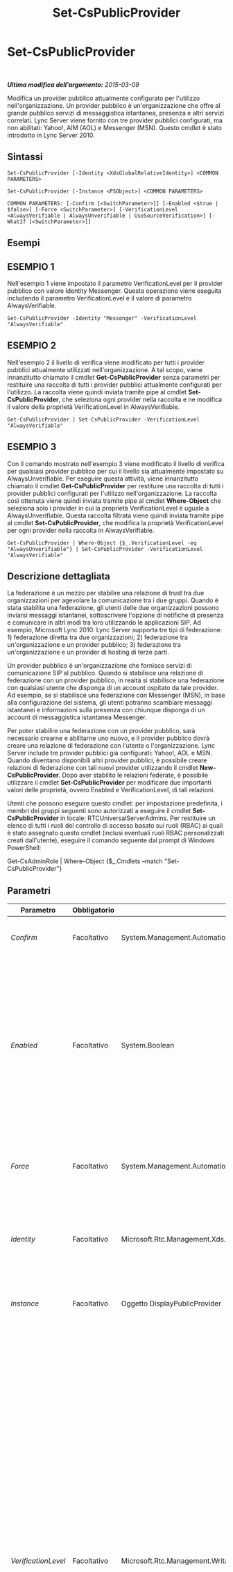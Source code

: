﻿---
title: Set-CsPublicProvider
TOCTitle: Set-CsPublicProvider
ms:assetid: ff7c1a5a-823c-41f7-80dc-1f5842609ccb
ms:mtpsurl: https://technet.microsoft.com/it-it/library/Gg413087(v=OCS.15)
ms:contentKeyID: 49302595
ms.date: 08/24/2015
mtps_version: v=OCS.15
ms.translationtype: HT
---

# Set-CsPublicProvider

 

_**Ultima modifica dell'argomento:** 2015-03-09_

Modifica un provider pubblico attualmente configurato per l'utilizzo nell'organizzazione. Un provider pubblico è un'organizzazione che offre al grande pubblico servizi di messaggistica istantanea, presenza e altri servizi correlati. Lync Server viene fornito con tre provider pubblici configurati, ma non abilitati: Yahoo\!, AIM (AOL) e Messenger (MSN). Questo cmdlet è stato introdotto in Lync Server 2010.

## Sintassi

    Set-CsPublicProvider [-Identity <XdsGlobalRelativeIdentity>] <COMMON PARAMETERS>

    Set-CsPublicProvider [-Instance <PSObject>] <COMMON PARAMETERS>

    COMMON PARAMETERS: [-Confirm [<SwitchParameter>]] [-Enabled <$true | $false>] [-Force <SwitchParameter>] [-VerificationLevel <AlwaysVerifiable | AlwaysUnverifiable | UseSourceVerification>] [-WhatIf [<SwitchParameter>]]

## Esempi

## ESEMPIO 1

Nell'esempio 1 viene impostato il parametro VerificationLevel per il provider pubblico con valore Identity Messenger. Questa operazione viene eseguita includendo il parametro VerificationLevel e il valore di parametro AlwaysVerifiable.

    Set-CsPublicProvider -Identity "Messenger" -VerificationLevel "AlwaysVerifiable"

## ESEMPIO 2

Nell'esempio 2 il livello di verifica viene modificato per tutti i provider pubblici attualmente utilizzati nell'organizzazione. A tal scopo, viene innanzitutto chiamato il cmdlet **Get-CsPublicProvider** senza parametri per restituire una raccolta di tutti i provider pubblici attualmente configurati per l'utilizzo. La raccolta viene quindi inviata tramite pipe al cmdlet **Set-CsPublicProvider**, che seleziona ogni provider nella raccolta e ne modifica il valore della proprietà VerificationLevel in AlwaysVerifiable.

    Get-CsPublicProvider | Set-CsPublicProvider -VerificationLevel "AlwaysVerifiable"

## ESEMPIO 3

Con il comando mostrato nell'esempio 3 viene modificato il livello di verifica per qualsiasi provider pubblico per cui il livello sia attualmente impostato su AlwaysUnverifiable. Per eseguire questa attività, viene innanzitutto chiamato il cmdlet **Get-CsPublicProvider** per restituire una raccolta di tutti i provider pubblici configurati per l'utilizzo nell'organizzazione. La raccolta così ottenuta viene quindi inviata tramite pipe al cmdlet **Where-Object** che seleziona solo i provider in cui la proprietà VerificationLevel è uguale a AlwaysUnverifiable. Questa raccolta filtrata viene quindi inviata tramite pipe al cmdlet **Set-CsPublicProvider**, che modifica la proprietà VerificationLevel per ogni provider nella raccolta in AlwaysVerifiable.

    Get-CsPublicProvider | Where-Object {$_.VerificationLevel -eq "AlwaysUnverifiable"} | Set-CsPublicProvider -VerificationLevel "AlwaysVerifiable"

## Descrizione dettagliata

La federazione è un mezzo per stabilire una relazione di trust tra due organizzazioni per agevolare la comunicazione tra i due gruppi. Quando è stata stabilita una federazione, gli utenti delle due organizzazioni possono inviarsi messaggi istantanei, sottoscrivere l'opzione di notifiche di presenza e comunicare in altri modi tra loro utilizzando le applicazioni SIP. Ad esempio, Microsoft Lync 2010. Lync Server supporta tre tipi di federazione: 1) federazione diretta tra due organizzazioni; 2) federazione tra un'organizzazione e un provider pubblico; 3) federazione tra un'organizzazione e un provider di hosting di terze parti.

Un provider pubblico è un'organizzazione che fornisce servizi di comunicazione SIP al pubblico. Quando si stabilisce una relazione di federazione con un provider pubblico, in realtà si stabilisce una federazione con qualsiasi utente che disponga di un account ospitato da tale provider. Ad esempio, se si stabilisce una federazione con Messenger (MSN), in base alla configurazione del sistema, gli utenti potranno scambiare messaggi istantanei e informazioni sulla presenza con chiunque disponga di un account di messaggistica istantanea Messenger.

Per poter stabilire una federazione con un provider pubblico, sarà necessario crearne e abilitarne uno nuovo, e il provider pubblico dovrà creare una relazione di federazione con l'utente o l'organizzazione. Lync Server include tre provider pubblici già configurati: Yahoo\!, AOL e MSN. Quando diventano disponibili altri provider pubblici, è possibile creare relazioni di federazione con tali nuovi provider utilizzando il cmdlet **New-CsPublicProvider**. Dopo aver stabilito le relazioni federate, è possibile utilizzare il cmdlet **Set-CsPublicProvider** per modificare due importanti valori delle proprietà, ovvero Enabled e VerificationLevel, di tali relazioni.

Utenti che possono eseguire questo cmdlet: per impostazione predefinita, i membri dei gruppi seguenti sono autorizzati a eseguire il cmdlet **Set-CsPublicProvider** in locale: RTCUniversalServerAdmins. Per restituire un elenco di tutti i ruoli del controllo di accesso basato sui ruoli (RBAC) ai quali è stato assegnato questo cmdlet (inclusi eventuali ruoli RBAC personalizzati creati dall'utente), eseguire il comando seguente dal prompt di Windows PowerShell:

Get-CsAdminRole | Where-Object {$\_.Cmdlets –match "Set-CsPublicProvider"}

## Parametri


<table>
<colgroup>
<col style="width: 25%" />
<col style="width: 25%" />
<col style="width: 25%" />
<col style="width: 25%" />
</colgroup>
<thead>
<tr class="header">
<th>Parametro</th>
<th>Obbligatorio</th>
<th>Tipo</th>
<th>Descrizione</th>
</tr>
</thead>
<tbody>
<tr class="odd">
<td><p><em>Confirm</em></p></td>
<td><p>Facoltativo</p></td>
<td><p>System.Management.Automation.SwitchParameter</p></td>
<td><p>Viene visualizzata una richiesta di conferma prima di eseguire il comando.</p></td>
</tr>
<tr class="even">
<td><p><em>Enabled</em></p></td>
<td><p>Facoltativo</p></td>
<td><p>System.Boolean</p></td>
<td><p>Indica se la relazione di federazione tra l'organizzazione e il provider pubblico è attiva o meno. Se è impostato su True, gli utenti dell'organizzazione potranno scambiare messaggi istantanei e informazioni sulla presenza con utenti che dispongono di un account ospitato dal provider pubblico. Se è impostato su False, gli utenti dell'organizzazione non potranno scambiare messaggi istantanei e informazioni sulla presenza con utenti che dispongono di un account ospitato dal provider pubblico.</p></td>
</tr>
<tr class="odd">
<td><p><em>Force</em></p></td>
<td><p>Facoltativo</p></td>
<td><p>System.Management.Automation.SwitchParameter</p></td>
<td><p>Consente di evitare la visualizzazione di prompt di conferma o messaggi di errore non irreversibile che possono verificarsi quando si esegue il cmdlet.</p></td>
</tr>
<tr class="even">
<td><p><em>Identity</em></p></td>
<td><p>Facoltativo</p></td>
<td><p>Microsoft.Rtc.Management.Xds.XdsGlobalRelativeIdentity</p></td>
<td><p>Identificatore univoco per il provider pubblico da modificare. Il parametro Identity in genere corrisponde al nome del sito Web che fornisce i servizi, ad esempio Yahoo!, AOL, MSN e così via.</p></td>
</tr>
<tr class="odd">
<td><p><em>Instance</em></p></td>
<td><p>Facoltativo</p></td>
<td><p>Oggetto DisplayPublicProvider</p></td>
<td><p>Consente di passare al cmdlet un riferimento a un oggetto anziché impostare singoli valori di parametro.</p></td>
</tr>
<tr class="even">
<td><p><em>VerificationLevel</em></p></td>
<td><p>Facoltativo</p></td>
<td><p>Microsoft.Rtc.Management.WritableConfig.Settings.Edge.VerificationLevelType</p></td>
<td><p>Indica come o se i messaggi inviati dal provider pubblico devono essere verificati per accertare che provengano effettivamente da quel provider. È necessario impostare VerificationLevel su uno dei seguenti valori:</p>
<p>AlwaysVerifiable. Tutti i messaggi che risultano inviati da questo provider verranno accettati. Se nel messaggio non viene rilevata alcuna intestazione di verifica, questa verrà aggiunta da Lync Server. Questo è il valore predefinito.</p>
<p>AlwaysUnverifiable. Tutti i messaggi che risultano inviati da un provider pubblico vengono considerati non verificati. Verranno recapitati solo se inviati da una persona inclusa nell'elenco contatti del destinatario. Se ad esempio Davide Garghentini è incluso nell'elenco contatti di un utente, tale utente potrà ricevere i messaggi inviati da Davide Garghentini. Se Luisa Cazzaniga non è inclusa nell'elenco contatti dell'utente, l'utente non sarà in grado di ricevere i relativi messaggi. Si noti che gli utenti di Lync 2013 possono sostituire manualmente questa impostazione, abilitando la ricezione di messaggi da persone non incluse nell'elenco contatti.</p>
<p>UseSourceVerification. Utilizza l'intestazione di verifica aggiunta al messaggio dal provider pubblico. Se mancano le informazioni di verifica, il messaggio verrà rifiutato. L'utilizzo di questo valore è deprecato in Lync Server 2013.</p></td>
</tr>
<tr class="odd">
<td><p><em>WhatIf</em></p></td>
<td><p>Facoltativo</p></td>
<td><p>System.Management.Automation.SwitchParameter</p></td>
<td><p>Descrive ciò che accadrebbe se si eseguisse il comando senza eseguirlo realmente.</p></td>
</tr>
</tbody>
</table>


## Tipi di input

Oggetto Microsoft.Rtc.Management.WritableConfig.Settings.Edge.DisplayPublicProvider. Il cmdlet **Set-CsPublicProvider** accetta istanze inviate tramite pipe dell'oggetto provider pubblico.

## Tipi restituiti

Il cmdlet **Set-CsPublicProvider** non restituisce un valore o un oggetto. In realtà, il cmdlet configura istanze dell'oggetto Microsoft.Rtc.Management.WritableConfig.Settings.Edge.DisplayPublicProvider.

## Vedere anche

#### Ulteriori risorse

[Disable-CsPublicProvider](disable-cspublicprovider.md)  
[Enable-CsPublicProvider](enable-cspublicprovider.md)  
[Get-CsPublicProvider](get-cspublicprovider.md)  
[New-CsPublicProvider](new-cspublicprovider.md)  
[Remove-CsPublicProvider](remove-cspublicprovider.md)

